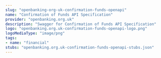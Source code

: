 ```yaml
---
slug: "openbanking-org-uk-confirmation-funds-openapi"
name: "Confirmation of Funds API Specification"
provider: "openbanking.org.uk"
description: "Swagger for Confirmation of Funds API Specification"
logo: "openbanking.org.uk-confirmation-funds-openapi-logo.png"
logoMediaType: "image/png"
tags:
- name: "financial"
stubs: "openbanking.org.uk-confirmation-funds-openapi-stubs.json"
---
```

